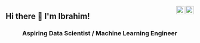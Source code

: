 <a href="https://twitter.com/ibrahimvid" target="_blank" rel="nofollow"><img align="right" alt="Ibrahim's Twitter" width="22px" src="https://cdn.jsdelivr.net/npm/simple-icons@v3/icons/twitter.svg" /></a>
<a href="https://www.linkedin.com/in/ibrahimvidinli" target="_blank" rel="nofollow"><img align="right" alt="Ibrahim's Linkdein" width="22px" src="https://cdn.jsdelivr.net/npm/simple-icons@v3/icons/linkedin.svg" /></a>

## Hi there 👋 I'm Ibrahim! 
<h3 align="center">Aspiring Data Scientist / Machine Learning Engineer</h3>
<!--
**ibrahimvid/ibrahimvid** is a ✨ _special_ ✨ repository because its `README.md` (this file) appears on your GitHub profile.

[![visitors](https://visitor-badge.glitch.me/badge?page_id=${ibrahimvid}.${ibrahimvid})


- 🔭 I’m currently working on Deep Learning and Natural Language Processing
- 🌱 I’m currently learning Tensorflow, Keras
- 👯 I’m looking to collaborate on ...
- 🤔 I’m looking for help with ...
- 💬 Ask me about ...
- 📫 How to reach me: ...
- 😄 Pronouns: ...
- ⚡ Fun fact: ...
-->



📈 **My GitHub Stats:**

<p>
  <img height="180em" src="https://github-readme-stats.vercel.app/api?username=ibrahimvid&show_icons=true&hide_border=true&&count_private=true&include_all_commits=true" />
  <img height="180em" src="https://github-readme-stats.vercel.app/api/top-langs/?username=ibrahimvid&show_icons=true&hide_border=true&layout=compact&langs_count=8"/>
</p>
